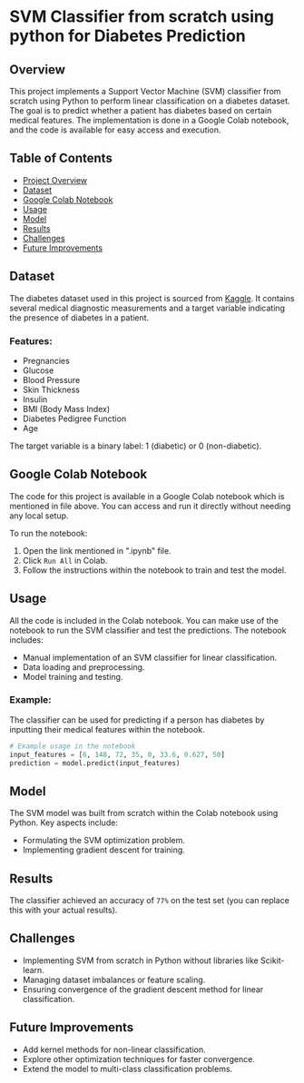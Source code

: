 # SVM Classifier from scratch using python for Diabetes Prediction

## Overview
This project implements a Support Vector Machine (SVM) classifier from scratch using Python to perform linear classification on a diabetes dataset. The goal is to predict whether a patient has diabetes based on certain medical features. The implementation is done in a Google Colab notebook, and the code is available for easy access and execution.

## Table of Contents
- [Project Overview](#overview)
- [Dataset](#dataset)
- [Google Colab Notebook](#colab-notebook)
- [Usage](#usage)
- [Model](#model)
- [Results](#results)
- [Challenges](#challenges)
- [Future Improvements](#future-improvements)

## Dataset
The diabetes dataset used in this project is sourced from [Kaggle](https://www.kaggle.com/datasets/akshaydattatraykhare/diabetes-dataset). It contains several medical diagnostic measurements and a target variable indicating the presence of diabetes in a patient.

### Features:
- Pregnancies
- Glucose
- Blood Pressure
- Skin Thickness
- Insulin
- BMI (Body Mass Index)
- Diabetes Pedigree Function
- Age

The target variable is a binary label: 1 (diabetic) or 0 (non-diabetic).

## Google Colab Notebook
The code for this project is available in a Google Colab notebook which is mentioned in file above. You can access and run it directly without needing any local setup.

To run the notebook:
1. Open the link mentioned in ".ipynb" file.
2. Click `Run All` in Colab.
3. Follow the instructions within the notebook to train and test the model.

## Usage
All the code is included in the Colab notebook. You can make use of the notebook to run the SVM classifier and test the predictions. The notebook includes:
- Manual implementation of an SVM classifier for linear classification.
- Data loading and preprocessing.
- Model training and testing.

### Example:
The classifier can be used for predicting if a person has diabetes by inputting their medical features within the notebook.

```python
# Example usage in the notebook
input_features = [6, 148, 72, 35, 0, 33.6, 0.627, 50]
prediction = model.predict(input_features)
```

## Model
The SVM model was built from scratch within the Colab notebook using Python. Key aspects include:
- Formulating the SVM optimization problem.
- Implementing gradient descent for training.

## Results
The classifier achieved an accuracy of `77%` on the test set (you can replace this with your actual results).


## Challenges
- Implementing SVM from scratch in Python without libraries like Scikit-learn.
- Managing dataset imbalances or feature scaling.
- Ensuring convergence of the gradient descent method for linear classification.

## Future Improvements
- Add kernel methods for non-linear classification.
- Explore other optimization techniques for faster convergence.
- Extend the model to multi-class classification problems.
